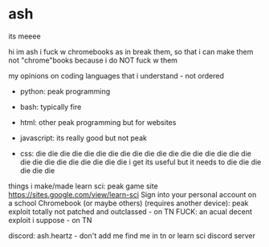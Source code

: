 # ash
its meeee

hi im ash
i fuck w chromebooks
as in break them, so that i can make them not "chrome"books because i do NOT fuck w them

my opinions on coding languages that i understand - not ordered

- python: peak programming

- bash: typically fire

- html: other peak programming but for websites

- javascript: its really good but not peak

- css: die die die die die die die die die die die die die die die die die die die die die die die die die die die i get its useful but it needs to die die die die die die

things i make/made
  learn sci: peak game site    https://sites.google.com/view/learn-sci
  Sign into your personal account on a school Chromebook (or maybe others) (requires another device): peak exploit totally not patched and outclassed - on TN
  FUCK: an acual decent exploit i suppose - on TN

discord: ash.heartz - don't add me find me in tn or learn sci discord server
